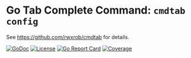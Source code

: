 # Go Tab Complete Command: `cmdtab config`

See <https://github.com/rwxrob/cmdtab> for details.

[![GoDoc](https://godoc.org/github.com/rwxrob/cmdtab-config?status.svg)](https://godoc.org/github.com/rwxrob/cmdtab-config)
[![License](https://img.shields.io/badge/license-MPLv2-brightgreen.svg)](LICENSE)
[![Go Report Card](https://goreportcard.com/badge/github.com/rwxrob/cmdtab-config)](https://goreportcard.com/report/github.com/rwxrob/cmdtab-config)
[![Coverage](https://gocover.io/_badge/github.com/rwxrob/cmdtab-config)](https://gocover.io/github.com/rwxrob/cmdtab-config)


